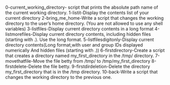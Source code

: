 0-current_working_directory- script that prints the absolute path name of the current working directory.
1-listit-Display the contents list of your current directory
2-bring_me_home-Write a script that changes the working directory to the user’s home directory. (You are not allowed to use any shell variables)
3-listfiles-Display current directory contents in a long format
4-listmorefiles-Display current directory contents, including hidden files (starting with .). Use the long format.
5-listfilesdigitonly-Display current directory contents(Long format,with user and group IDs displayed numerically And hidden files (starting with .))
6-firstdirectory-Create a script that creates a directory named my_first_directory in the /tmp/ directory.
7-movethatfile-Move the file betty from /tmp/ to /tmp/my_first_directory
8-firstdelete-Delete the file betty.
9-firstdirdeletion-Delete the directory my_first_directory that is in the /tmp directory.
10-back-Write a script that changes the working directory to the previous one.

